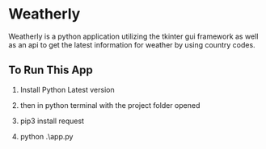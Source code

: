 # Weatherly
Weatherly is a python application  utilizing the tkinter gui framework as well as an api to get the latest information for weather by using country codes.


## To Run This App 

1. Install Python Latest version 

2. then in python terminal with the project folder opened 

3. pip3 install request 

4. python .\app.py

